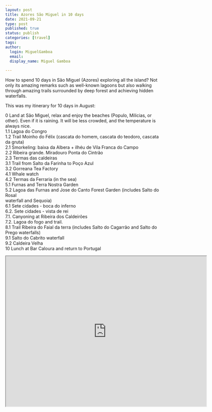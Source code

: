 ```yaml
---
layout: post
title: Azores São Miguel in 10 days
date: 2021-09-21
type: post
published: true
status: publish
categories: [travel]
tags:
author:
  login: MiguelGamboa
  email: 
  display_name: Miguel Gamboa
  
---
```


How to spend 10 days in São Miguel (Azores) exploring all the island? Not only its amazing remarks such as well-known lagoons but also walking through amazing trails surrounded by deep forest and achieving hidden waterfalls. 

This was my itinerary for 10 days in August:

0 Land at São Miguel, relax and enjoy the beaches (Populo, Milicias, or other). Even if it is raining. It will be less crowded, and the temperature is always nice.
<br>
1.1 Lagoa do Congro
<br>
1.2 Trail Moinho do Félix (cascata do homem, cascata do teodoro, cascata da gruta)
<br>
2.1 Smorkeling: baixa da Albera + ilhéu de Vila Franca do Campo
<br>
2.2 Ribeira grande. Miradouro Ponta do Cintrão
<br>
2.3 Termas das caldeiras
<br>
3.1 Trail from Salto da Farinha to Poço Azul
<br>
3.2 Gorreana Tea Factory
<br>
4.1 Whale watch
<br>
4.2 Termas da Ferraria (in the sea)
<br>
5.1 Furnas and Terra Nostra Garden
<br>
5.2 Lagoa das Furnas and Jose do Canto Forest Garden (includes Salto do Rosal <br>
waterfall and Sequoia)
<br>
6.1 Sete cidades - boca do inferno 
<br>
6.2. Sete cidades - vista de rei 
<br>
7.1. Canyoning  at Ribeira dos Caldeirões
<br>
7.2. Lagoa do fogo and trail.
<br>
8.1 Trail Ribeira do Faial da terra (includes Salto do Cagarrão and Salto do Prego waterfalls)
<br>
9.1 Salto do Cabrito waterfall
<br>
9.2 Caldeira Velha
<br>
10 Lunch at Bar Caloura and return to Portugal

<iframe src="https://www.google.com/maps/d/u/0/embed?mid=1LCO6hkhdU1M7YYVVdy2t0cYnbGtWJguq" width="640" height="480"></iframe>

